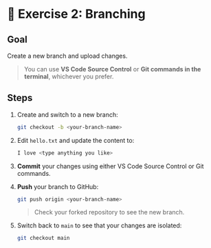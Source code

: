 # 🧪 Exercise 2: Branching

## Goal
Create a new branch and upload changes.  
> You can use **VS Code Source Control** or **Git commands in the terminal**, whichever you prefer.

## Steps

1. Create and switch to a new branch:

   ```bash
   git checkout -b <your-branch-name>
   ```

2. Edit `hello.txt` and update the content to:

   ```bash
   I love <type anything you like>
   ```

3. **Commit** your changes using either VS Code Source Control or Git commands.

4. **Push** your branch to GitHub:

   ```bash
   git push origin <your-branch-name>
   ```

   > Check your forked repository to see the new branch.

5. Switch back to `main` to see that your changes are isolated:

   ```bash
   git checkout main
   ```
